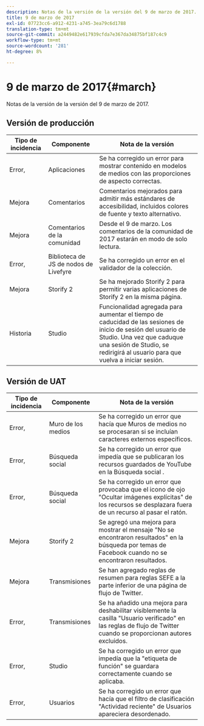 ```yaml
---
description: Notas de la versión de la versión del 9 de marzo de 2017.
title: 9 de marzo de 2017
exl-id: 07723cc6-a912-4231-a745-3ea79c6d1788
translation-type: tm+mt
source-git-commit: a2449482e617939cfda7e367da34875bf187c4c9
workflow-type: tm+mt
source-wordcount: '281'
ht-degree: 8%

---
```


# 9 de marzo de 2017{#march}

Notas de la versión de la versión del 9 de marzo de 2017.

## Versión de producción

| **Tipo de incidencia** | **Componente** | **Nota de la versión** |
|---|---|---|
| Error, | Aplicaciones | Se ha corregido un error para mostrar contenido en modelos de medios con las proporciones de aspecto correctas. |
| Mejora | Comentarios | Comentarios mejorados para admitir más estándares de accesibilidad, incluidos colores de fuente y texto alternativo. |
| Mejora | Comentarios de la comunidad | Desde el 9 de marzo. Los comentarios de la comunidad de 2017 estarán en modo de solo lectura. |
| Error, | Biblioteca de JS de nodos de Livefyre | Se ha corregido un error en el validador de la colección. |
| Mejora | Storify 2 | Se ha mejorado Storify 2 para permitir varias aplicaciones de Storify 2 en la misma página. |
| Historia | Studio | Funcionalidad agregada para aumentar el tiempo de caducidad de las sesiones de inicio de sesión del usuario de Studio. Una vez que caduque una sesión de Studio, se redirigirá al usuario para que vuelva a iniciar sesión. |

## Versión de UAT

| **Tipo de incidencia** | **Componente** | **Nota de la versión** |
|---|---|---|
| Error, | Muro de los medios | Se ha corregido un error que hacía que Muros de medios no se procesaran si se incluían caracteres externos específicos. |
| Error, | Búsqueda social | Se ha corregido un error que impedía que se publicaran los recursos guardados de YouTube en la Búsqueda social . |
| Error, | Búsqueda social | Se ha corregido un error que provocaba que el icono de ojo &quot;Ocultar imágenes explícitas&quot; de los recursos se desplazara fuera de un recurso al pasar el ratón. |
| Mejora | Storify 2 | Se agregó una mejora para mostrar el mensaje &quot;No se encontraron resultados&quot; en la búsqueda por temas de Facebook cuando no se encontraron resultados. |
| Mejora | Transmisiones | Se han agregado reglas de resumen para reglas SEFE a la parte inferior de una página de flujo de Twitter. |
| Error, | Transmisiones | Se ha añadido una mejora para deshabilitar visiblemente la casilla &quot;Usuario verificado&quot; en las reglas de flujo de Twitter cuando se proporcionan autores excluidos. |
| Error, | Studio | Se ha corregido un error que impedía que la &quot;etiqueta de función&quot; se guardara correctamente cuando se aplicaba. |
| Error, | Usuarios | Se ha corregido un error que hacía que el filtro de clasificación &quot;Actividad reciente&quot; de Usuarios apareciera desordenado. |
